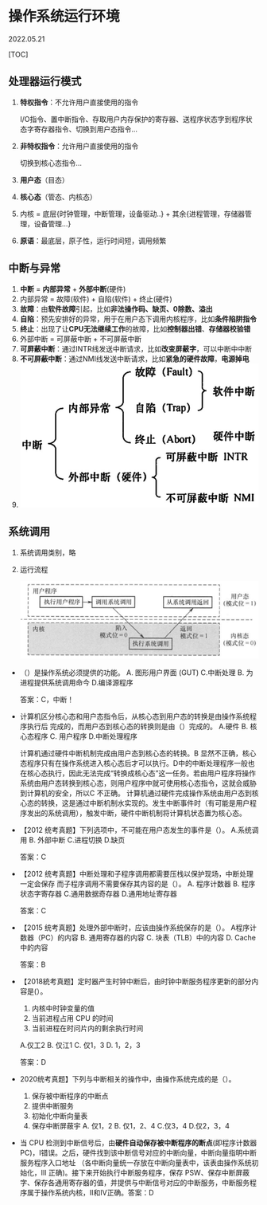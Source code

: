 # 操作系统运行环境
2022.05.21

[TOC]

## 处理器运行模式

1. **特权指令**：不允许用户直接使用的指令 

   I/O指令、置中断指令、存取用户内存保护的寄存器、送程序状态字到程序状态字寄存器指令、切换到用户态指令...

2. **非特权指令**：允许用户直接使用的指令 

   切换到核心态指令...

3. **用户态**（目态）

4. **核心态**（管态、内核态）

5. 内核 = 底层{时钟管理，中断管理，设备驱动..} + 其余{进程管理，存储器管理，设备管理...}

6. **原语**：最底层，原子性，运行时间短，调用频繁

## 中断与异常

1. **中断** = **内部异常** + **外部中断**(硬件)
2. 内部异常 = 故障(软件) + 自陷(软件) + 终止(硬件)
3. **故障**：由**软件故障**引起，比如**非法操作码、缺页、0除数、溢出**
4. **自陷**：预先安排好的异常，用于在用户态下调用内核程序，比如**条件陷阱指令**
5. **终止**：出现了让**CPU无法继续工作**的故障，比如**控制器出错**、**存储器校验错**
6. 外部中断 = 可屏蔽中断 + 不可屏蔽中断
7. **可屏蔽中断**：通过INTR线发送中断请求，比如**改变屏蔽字**，可以中断中中断
8. **不可屏蔽中断**：通过NMI线发送中断请求，比如**紧急的硬件故障**，**电源掉电**
9. <img src="resources/image-20220520143027773.png" alt="image-20220520143027773" style="zoom:70%;" />

## 系统调用

1. 系统调用类别，略

2. 运行流程

   <img src="resources/image-20220520162922023.png" alt="image-20220520162922023" style="zoom:50%;" />

* （）是操作系统必须提供的功能。
  A. 图形用户界面 (GUT)
  C.中断处理
  B. 为进程提供系统调用命今
  D.编译源程序

  答案：C，中断！

* 计算机区分核心态和用户态指令后，从核心态到用户态的转换是由操作系统程序执行后
  完成的，而用户态到核心态的转换则是由（）完成的。
  A.硬件
  B. 核心态程序
  C. 用户程序
  D.中断处理程序

  计算机通过硬件中断机制完成由用户态到核心态的转换。B 显然不正确，核心态程序只有在操作系统进入核心态后才可以执行。D中的中断处理程序一般也在核心态执行，因此无法完成“转换成核心态”这一任务。若由用户程序将操作系统由用户态转换到核心态，则用户程序中就可使用核心态指令，这就会威胁到计算机的安全，所以C 不正确。
  计算机通过硬件完成操作系统由用户态到核心态的转换，这是通过中断机制水实现的。发生中断事件时（有可能是用户程序发出的系统调用），触发中断，硬件中断机制将计算机状态置为核心态。

* 【2012 统考真题】下列选项中，不可能在用户态发生的事件是（）。
  A.系统调用
  B. 外部中断
  C.进程切换
  D.缺页

  答案：C

* 【2012 统考真题】中断处理和子程序调用都需要压栈以保护现场，中断处理一定会保存
  而子程序调用不需要保存其内容的是（）。
  A. 程序计数器
  B. 程序状态字寄存器
  C.通用数据奇存器
  D.通用地址寄存器

  答案：C

* 【2015 统考真题】处理外部中断时，应该由操作系统保存的是（）。
  A程序计数器（PC）的内容
  B. 通用寄存器的内容
  C. 块表（TLB）中的内容
  D. Cache 中的内容

  答案：B

* 【2018統考真题】定时器产生时钟中断后，由时钟中断服务程序更新的部分内容是(）。

  1. 内核中时钟变量的值
  2. 当前进程占用 CPU 的时间
  3. 当前进程在时问片内的剩余执行时间

  A.仅工2
  B. 仅江1
  C. 仅1，3
  D. 1，2，3

  答案：D

* 2020统考真题】下列与中断相关的操作中，由操作系统完成的是（）。

  1. 保存被中断程序的中断点
  2. 提供中断服务
  3. 初始化中断向量表
  4. 保存中断屏蔽宇
     A. 仅1，2
     B. 仅1，2、4
     C.仅3，4
     D.仅2，3，4

* 当 CPU 检测到中断信号后，由**硬件自动保存被中断程序的断点**(即程序计数器PC)，I错误。之后，硬件找到该中断信号对应的中断向量，中断向量指明中断服务程序入口地址 （各中断向量统一存放在中断向量表中，该表由操作系统初始化，IIl 正确)。接下来开始执行中断服务程序，保存 PSW、保存中断屏蔽字、保存各通用寄存器的值，并提供与中断信号对应的中断服务，中断服务程序属于操作系统内核，II和IV正确。答案：D
